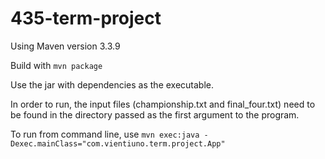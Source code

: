 # 435-term-project

Using Maven version 3.3.9

Build with `mvn package`

Use the jar with dependencies as the executable.

In order to run, the input files (championship.txt and final_four.txt)
need to be found in the directory passed as the first argument to the program.

To run from command line, use `mvn exec:java -Dexec.mainClass="com.vientiuno.term.project.App"`